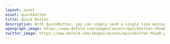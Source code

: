 ```yaml
---
layout: asset
asset: quickbutton
title: Quick Button
description: With QuickButton, you can simply send a single line message to have a button created
opengraph_image: https://www.defold.com/images/assets/quickbutton-thumb.png
twitter_image: https://www.defold.com/images/assets/quickbutton-thumb.png
---
```

